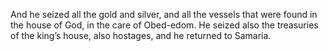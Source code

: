 And he seized all the gold and silver, and all the vessels that were found in the house of God, in the care of Obed-edom. He seized also the treasuries of the king’s house, also hostages, and he returned to Samaria.
